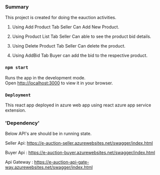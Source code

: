 ### Summary

This project is created for doing the eauction activities.

1. Using Add Product Tab Seller Can Add New Product.

2. Using Product List Tab Seller Can able to see the product bid details.

3. Using Delete Product Tab Seller Can delete the product.

4. Using AddBid Tab Buyer can add the bid to the respective product.

### `npm start`

Runs the app in the development mode.\
Open [http://localhost:3000](http://localhost:3000) to view it in your browser.

### `Deployment`

This react app deployed in azure web app using react azure app service extension.

### 'Dependency'

Below API's are should be in running state.

Seller Api: https://e-auction-seller.azurewebsites.net/swagger/index.html

Buyer Api : https://e-auction-buyer.azurewebsites.net/swagger/index.html

Api Gateway : https://e-auction-api-gate-way.azurewebsites.net/swagger/index.html

